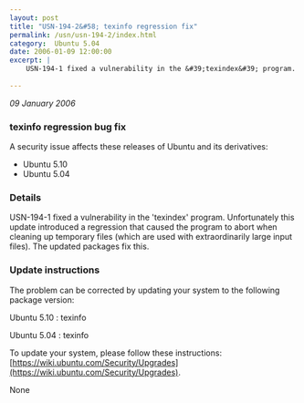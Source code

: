 ```yaml
---
layout: post
title: "USN-194-2&#58; texinfo regression fix"
permalink: /usn/usn-194-2/index.html
category:  Ubuntu 5.04
date: 2006-01-09 12:00:00
excerpt: |
    USN-194-1 fixed a vulnerability in the &#39;texindex&#39; program. Unfortunately this update introduced a regression that caused the program to abort when cleaning up temporary files (which are used with extraordinarily large input files). The updated packages fix this.
    
--- 
```

 
 

*09 January 2006*

### texinfo regression bug fix

A security issue affects these releases of Ubuntu and its derivatives:

* Ubuntu 5.10
* Ubuntu 5.04

### Details

USN-194-1 fixed a vulnerability in the &#39;texindex&#39; program. Unfortunately this update introduced a regression that caused the program to abort when cleaning up temporary files (which are used with extraordinarily large input files). The updated packages fix this.

### Update instructions

The problem can be corrected by updating your system to the following package version:

Ubuntu 5.10
 : texinfo 

Ubuntu 5.04
 : texinfo 

To update your system, please follow these instructions: [https://wiki.ubuntu.com/Security/Upgrades](https://wiki.ubuntu.com/Security/Upgrades).

None

